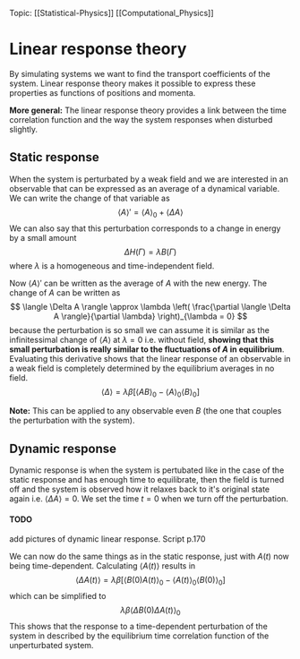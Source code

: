 Topic: [[Statistical-Physics]] [[Computational_Physics]]

# Linear response theory

By simulating systems we want to find the transport coefficients of the system. Linear response theory makes it possible to express these properties as functions of positions and momenta.

**More general:** The linear response theory provides a link between the time correlation function and the way the system responses when disturbed slightly. 

## Static response

When the system is perturbated by a weak field and we are interested in an observable that can be expressed as an average of a dynamical variable. We can write the change of that variable as
$$ 
    \langle A \rangle' = \langle A \rangle_0 + \langle \Delta A \rangle
$$
We can also say that this perturbation corresponds to a change in energy by a small amount
$$ 
    \Delta H(\Gamma) = \lambda B(\Gamma)
$$
where $\lambda$ is a homogeneous and time-independent field.

Now $\langle A \rangle'$ can be written as the average of $A$ with the new energy. The change of $A$ can be written as
$$ 
    \langle \Delta A \rangle \approx \lambda \left( \frac{\partial \langle \Delta A \rangle}{\partial \lambda} \right)_{\lambda = 0} 
$$
because the perturbation is so small we can assume it is similar as the infinitessimal change of $\langle A \rangle$ at $\lambda = 0$ i.e. without field, **showing that this small perturbation is really similar to the fluctuations of $A$ in equilibrium**.
Evaluating this derivative shows that the linear response of an observable in a weak field is completely determined by the equilibrium averages in no field.
$$ 
    \langle \Delta \rangle = \lambda \beta \left[ \langle AB \rangle_0  - \langle A \rangle_0 \langle B \rangle_0 \right]
$$

**Note:** This can be applied to any observable even $B$ (the one that couples the perturbation with the system).

## Dynamic response

Dynamic response is when the system is pertubated like in the case of the static response and has enough time to equilibrate, then the field is turned off and the system is observed how it relaxes back to it's original state again i.e. $\langle \Delta A \rangle = 0$. We set the time $t=0$ when we turn off the perturbation.

#### TODO
add pictures of dynamic linear response. Script p.170

We can now do the same things as in the static response, just with $A(t)$ now being time-dependent. Calculating $\langle A(t) \rangle$ results in
$$ 
    \langle \Delta A(t) \rangle = \lambda \beta \left[ \langle B(0)A(t) \rangle_0 - \langle A(t) \rangle_0  \langle B (0) \rangle_0 \right]
$$
which can be simplified to
$$ 
    \lambda \beta \langle \Delta B(0) \Delta A(t) \rangle_0
$$
This shows that the response to a time-dependent perturbation of the system in described by the equilibrium time correlation function of the unperturbated system.
